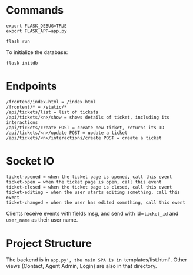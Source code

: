 # Commands

    export FLASK_DEBUG=TRUE
    export FLASK_APP=app.py

    flask run

To initialize the database:

    flask initdb

# Endpoints

    /frontend/index.html = /index.html
    /frontent/* = /static/*
    /api/tickets/list = list of tickets
    /api/tickets/<n>/show = shows details of ticket, including its interactions
    /api/tickets/create POST = create new ticket, returns its ID
    /api/tickets/<n>/update POST = update a ticket
    /api/tickets/<n>/interactions/create POST = create a ticket

# Socket IO

    ticket-opened = when the ticket page is opened, call this event
    ticket-open = when the ticket page is open, call this event
    ticket-closed = when the ticket page is closed, call this event
    ticket-editing = when the user starts editing something, call this event
    ticket-changed = when the user has edited something, call this event

Clients receive events with fields msg, and send with id=`ticket_id` and `user_name` as their user name.

# Project Structure

The backend is in `app.py', the main SPA is in `templates/list.html`.
Other views (Contact, Agent Admin, Login) are also in that directory.
